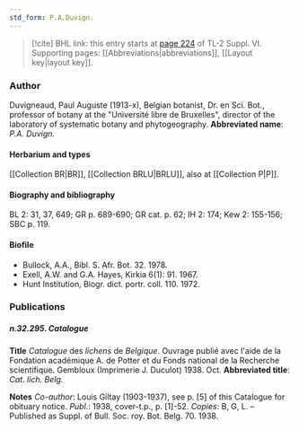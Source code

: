 ```yaml
---
std_form: P.A.Duvign.
---
```


> [!cite] BHL link: this entry starts at [page 224](https://www.biodiversitylibrary.org/page/33260212) of TL-2 Suppl. VI.
> Supporting pages: [[Abbreviations|abbreviations]], [[Layout key|layout key]].

### Author

Duvigneaud, Paul Auguste (1913-x), Belgian botanist, Dr. en Sci. Bot., professor of botany at the "Université libre de Bruxelles", director of the laboratory of systematic botany and phytogeography. 
**Abbreviated name**: *P.A. Duvign.*

#### Herbarium and types

[[Collection BR|BR]], [[Collection BRLU|BRLU]], also at [[Collection P|P]].

#### Biography and bibliography

BL 2: 31, 37, 649; GR p. 689-690; GR cat. p. 62; IH 2: 174; Kew 2: 155-156; SBC p. 119.

#### Biofile

- Bullock, A.A., Bibl. S. Afr. Bot. 32. 1978.
- Exell, A.W. and G.A. Hayes, Kirkia 6(1): 91. 1967.
- Hunt Institution, Biogr. dict. portr. coll. 110. 1972.

### Publications

##### n.32.295. Catalogue

**Title**
*Catalogue* des *lichens* de *Belgique*. Ouvrage publié avec l'aide de la Fondation académique A. de Potter et du Fonds national de la Recherche scientifique. Gembloux (Imprimerie J. Duculot) 1938. Oct.
**Abbreviated title**: *Cat. lich. Belg.*

**Notes**
*Co-author*: Louis Giltay (1903-1937), see p. \[5\] of this Catalogue for obituary notice.
*Publ*.: 1938, cover-t.p., p. \[1\]-52. *Copies*: B, G, L. – Published as Suppl. of Bull. Soc. roy. Bot. Belg. 70. 1938.


